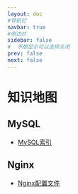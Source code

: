 ```yaml
---
layout: doc
#导航栏
navbar: true
#侧边栏
sidebar: false
#  不想显示可以选择关闭
prev: false
next: false
---
```

# 知识地图

## MySQL
* [MySQL索引](/docs/MySQL/MySQL索引.md#MySQL索引)
## Nginx
* [Nginx配置文件](/docs/Nginx/Nginx配置文件.md#Nginx配置文件)